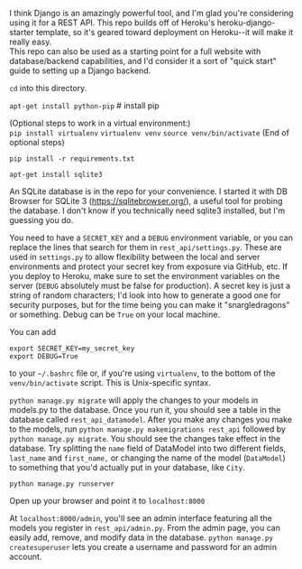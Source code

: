 I think Django is an amazingly powerful tool, and I'm glad you're considering using it for a REST API. This repo builds off of Heroku's heroku-django-starter template, so it's geared toward deployment on Heroku--it will make it really easy.  
This repo can also be used as a starting point for a full website with database/backend capabilities, and I'd consider it a sort of "quick start" guide to setting up a Django backend.  

`cd` into this directory.

`apt-get install python-pip` # install pip  

(Optional steps to work in a virtual environment:)  
`pip install virtualenv`
`virtualenv venv`
`source venv/bin/activate`
(End of optional steps)  

`pip install -r requirements.txt`  

`apt-get install sqlite3`  

An SQLite database is in the repo for your convenience. I started it with DB Browser for SQLite 3 (https://sqlitebrowser.org/), a useful tool for probing the database. I don't know if you technically need sqlite3 installed, but I'm guessing you do.  

You need to have a `SECRET_KEY` and a `DEBUG` environment variable, or you can replace the lines that search for them in `rest_api/settings.py`. These are used in `settings.py` to allow flexibility between the local and server environments and protect your secret key from exposure via GitHub, etc. If you deploy to Heroku, make sure to set the environment variables on the server (`DEBUG` absolutely must be false for production). A secret key is just a string of random characters; I'd look into how to generate a good one for security purposes, but for the time being you can make it "snargledragons" or something. Debug can be `True` on your local machine.  

You can add  
```
export SECRET_KEY=my_secret_key
export DEBUG=True
```  
to your `~/.bashrc` file or, if you're using `virtualenv`, to the bottom of the `venv/bin/activate` script. This is Unix-specific syntax.

`python manage.py migrate` will apply the changes to your models in models.py to the database. Once you run it, you should see a table in the database called `rest_api_datamodel`. After you make any changes you make to the models, run `python manage.py makemigrations rest_api` followed by `python manage.py migrate`. You should see the changes take effect in the database. Try splitting the `name` field of DataModel into two different fields, `last_name` and `first_name,` or changing the name of the model (`DataModel`) to something that you'd actually put in your database, like `City`.

`python manage.py runserver`

Open up your browser and point it to `localhost:8000`

At `localhost:8000/admin`, you'll see an admin interface featuring all the models you register in `rest_api/admin.py`. From the admin page, you can easily add, remove, and modify data in the database. `python manage.py createsuperuser` lets you create a username and password for an admin account.

